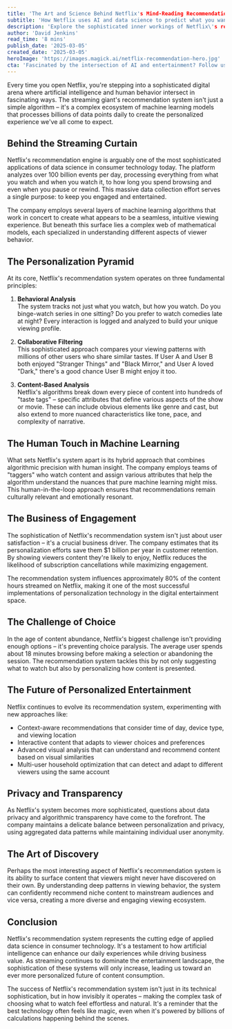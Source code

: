 ```yaml
---
title: 'The Art and Science Behind Netflix's Mind-Reading Recommendation Engine'
subtitle: 'How Netflix uses AI and data science to predict what you want to watch'
description: 'Explore the sophisticated inner workings of Netflix\'s recommendation engine, a system that employs advanced machine learning models to process billions of data points daily, crafting a personalized viewing experience. From behavioral analysis to collaborative filtering and content-based analysis, discover how this cutting-edge technology saves Netflix $1 billion annually while making content discovery feel magical for users.'
author: 'David Jenkins'
read_time: '8 mins'
publish_date: '2025-03-05'
created_date: '2025-03-05'
heroImage: 'https://images.magick.ai/netflix-recommendation-hero.jpg'
cta: 'Fascinated by the intersection of AI and entertainment? Follow us on LinkedIn for more insights into how technology is reshaping the streaming landscape!'
---
```


Every time you open Netflix, you're stepping into a sophisticated digital arena where artificial intelligence and human behavior intersect in fascinating ways. The streaming giant's recommendation system isn't just a simple algorithm – it's a complex ecosystem of machine learning models that processes billions of data points daily to create the personalized experience we've all come to expect.

## Behind the Streaming Curtain

Netflix's recommendation engine is arguably one of the most sophisticated applications of data science in consumer technology today. The platform analyzes over 100 billion events per day, processing everything from what you watch and when you watch it, to how long you spend browsing and even when you pause or rewind. This massive data collection effort serves a single purpose: to keep you engaged and entertained.

The company employs several layers of machine learning algorithms that work in concert to create what appears to be a seamless, intuitive viewing experience. But beneath this surface lies a complex web of mathematical models, each specialized in understanding different aspects of viewer behavior.

## The Personalization Pyramid

At its core, Netflix's recommendation system operates on three fundamental principles:

1. **Behavioral Analysis**  
   The system tracks not just what you watch, but how you watch. Do you binge-watch series in one sitting? Do you prefer to watch comedies late at night? Every interaction is logged and analyzed to build your unique viewing profile.

2. **Collaborative Filtering**  
   This sophisticated approach compares your viewing patterns with millions of other users who share similar tastes. If User A and User B both enjoyed "Stranger Things" and "Black Mirror," and User A loved "Dark," there's a good chance User B might enjoy it too.

3. **Content-Based Analysis**  
   Netflix's algorithms break down every piece of content into hundreds of "taste tags" – specific attributes that define various aspects of the show or movie. These can include obvious elements like genre and cast, but also extend to more nuanced characteristics like tone, pace, and complexity of narrative.

## The Human Touch in Machine Learning

What sets Netflix's system apart is its hybrid approach that combines algorithmic precision with human insight. The company employs teams of "taggers" who watch content and assign various attributes that help the algorithm understand the nuances that pure machine learning might miss. This human-in-the-loop approach ensures that recommendations remain culturally relevant and emotionally resonant.

## The Business of Engagement

The sophistication of Netflix's recommendation system isn't just about user satisfaction – it's a crucial business driver. The company estimates that its personalization efforts save them $1 billion per year in customer retention. By showing viewers content they're likely to enjoy, Netflix reduces the likelihood of subscription cancellations while maximizing engagement.

The recommendation system influences approximately 80% of the content hours streamed on Netflix, making it one of the most successful implementations of personalization technology in the digital entertainment space.

## The Challenge of Choice

In the age of content abundance, Netflix's biggest challenge isn't providing enough options – it's preventing choice paralysis. The average user spends about 18 minutes browsing before making a selection or abandoning the session. The recommendation system tackles this by not only suggesting what to watch but also by personalizing how content is presented.

## The Future of Personalized Entertainment

Netflix continues to evolve its recommendation system, experimenting with new approaches like:

- Context-aware recommendations that consider time of day, device type, and viewing location
- Interactive content that adapts to viewer choices and preferences
- Advanced visual analysis that can understand and recommend content based on visual similarities
- Multi-user household optimization that can detect and adapt to different viewers using the same account

## Privacy and Transparency

As Netflix's system becomes more sophisticated, questions about data privacy and algorithmic transparency have come to the forefront. The company maintains a delicate balance between personalization and privacy, using aggregated data patterns while maintaining individual user anonymity.

## The Art of Discovery

Perhaps the most interesting aspect of Netflix's recommendation system is its ability to surface content that viewers might never have discovered on their own. By understanding deep patterns in viewing behavior, the system can confidently recommend niche content to mainstream audiences and vice versa, creating a more diverse and engaging viewing ecosystem.

## Conclusion

Netflix's recommendation system represents the cutting edge of applied data science in consumer technology. It's a testament to how artificial intelligence can enhance our daily experiences while driving business value. As streaming continues to dominate the entertainment landscape, the sophistication of these systems will only increase, leading us toward an ever more personalized future of content consumption.

The success of Netflix's recommendation system isn't just in its technical sophistication, but in how invisibly it operates – making the complex task of choosing what to watch feel effortless and natural. It's a reminder that the best technology often feels like magic, even when it's powered by billions of calculations happening behind the scenes.